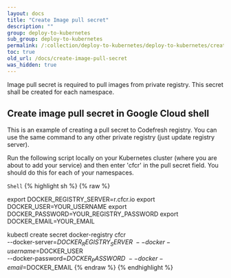```yaml
---
layout: docs
title: "Create Image pull secret"
description: ""
group: deploy-to-kubernetes
sub_group: deploy-to-kubernetes
permalink: /:collection/deploy-to-kubernetes/deploy-to-kubernetes/create-image-pull-secret/
toc: true
old_url: /docs/create-image-pull-secret
was_hidden: true
---
```

Image pull secret is required to pull images from private registry. This secret shall be created for each namespace.

## Create image pull secret in Google Cloud shell

This is an example of creating a pull secret to Codefresh registry. You can use the same command to any other private registry (just update registry server).

Run the following script locally on your Kubernetes cluster (where you are about to add your service) and then enter 'cfcr' in the pull secret field. You should do this for each of your namespaces.

  `Shell`
{% highlight sh %}
{% raw %}

export DOCKER_REGISTRY_SERVER=r.cfcr.io
export DOCKER_USER=YOUR_USERNAME
export DOCKER_PASSWORD=YOUR_REGISTRY_PASSWORD
export DOCKER_EMAIL=YOUR_EMAIL

kubectl create secret docker-registry cfcr\
 --docker-server=$DOCKER_REGISTRY_SERVER\
 --docker-username=$DOCKER_USER\
 --docker-password=$DOCKER_PASSWORD\
 --docker-email=$DOCKER_EMAIL
{% endraw %}
{% endhighlight %}
